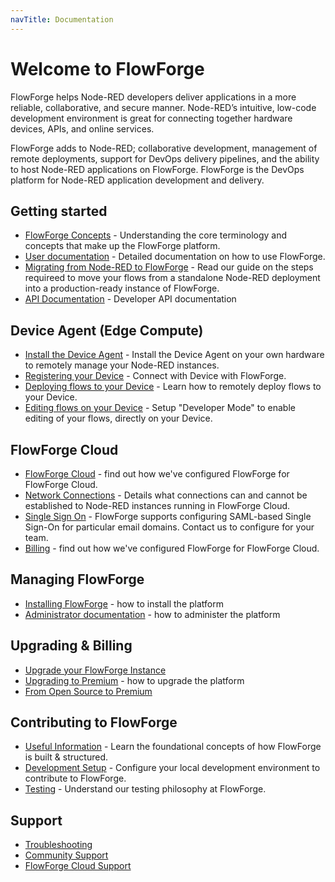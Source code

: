 ```yaml
---
navTitle: Documentation
---
```


# Welcome to FlowForge

FlowForge helps Node-RED developers deliver applications in a more reliable,
collaborative, and secure manner. Node-RED’s intuitive, low-code development
environment is great for connecting together hardware devices, APIs, and online
services.

FlowForge adds to Node-RED; collaborative development, management of
remote deployments, support for DevOps delivery pipelines, and the ability to
host Node-RED applications on FlowForge. FlowForge is the DevOps platform for
Node-RED application development and delivery.

## Getting started

 - [FlowForge Concepts](./user/concepts.md) - Understanding the core terminology and concepts that make up the FlowForge platform.
 - [User documentation](./user/) - Detailed documentation on how to use FlowForge.
 - [Migrating from Node-RED to FlowForge](./user/migration/#migrating-a-node-red-application-to-flowforge) - Read our guide on the steps requireed to move your flows from a standalone Node-RED deployment into a production-ready instance of FlowForge.
 - [API Documentation](./api/) - Developer API documentation

## Device Agent (Edge Compute)

- [Install the Device Agent](./device-agent/install.md) - Install the Device Agent on your own hardware to remotely manage your Node-RED instances.
- [Registering your Device](./device-agent/register.md) - Connect with Device with FlowForge.
- [Deploying flows to your Device](./device-agent/deploy.md) - Learn how to remotely deploy flows to your Device.
- [Editing flows on your Device](./device-agent/deploy.md#editing-the-node-red-flows-on-a-device) - Setup "Developer Mode" to enable editing of your flows, directly on your Device.

## FlowForge Cloud
 - [FlowForge Cloud](./cloud/) - find out how we've configured FlowForge for FlowForge Cloud.
 - [Network Connections](./cloud/#network-connections/) - Details what connections can and cannot be established to Node-RED instances running in FlowForge Cloud.
 - [Single Sign On](./cloud/#single-sign-on/) - FlowForge supports configuring SAML-based Single Sign-On for particular email domains. Contact us to configure for your team.
 - [Billing](./cloud/) - find out how we've configured FlowForge for FlowForge Cloud.

## Managing FlowForge

- [Installing FlowForge](./install/) - how to install the platform
- [Administrator documentation](./admin/) - how to administer the platform

## Upgrading & Billing

- [Upgrade your FlowForge Instance](./upgrade/README.md)
- [Upgrading to Premium](./upgrade/) - how to upgrade the platform
- [From Open Source to Premium](./upgrade/open-source-to-premium.md)

 ## Contributing to FlowForge
 - [Useful Information](./contribute/#contributing-to-flowforge/) - Learn the foundational concepts of how FlowForge is built & structured. 
 - [Development Setup](./contribute/#development-setup/) - Configure your local development environment to contribute to FlowForge.
 - [Testing](./contribute/#testing/) - Understand our testing philosophy at FlowForge.
 
## Support

- [Troubleshooting](./user/#debugging-and-fixing-node-red-issues)
- [Community Support](https://community.flowforge.com/)
- [FlowForge Cloud Support](./cloud/#support)